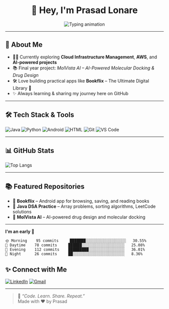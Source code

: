 <h1 align="center">👋 Hey, I'm Prasad Lonare</h1>

<p align="center">
  <img src="https://readme-typing-svg.demolab.com?font=Fira+Code&size=24&pause=1000&color=00F7FF&center=true&vCenter=true&multiline=true&width=600&height=100&lines=AI+%26+Data+Science+Student+%F0%9F%93%9A;FastAPI+%7C+SQL+%7C+React+%F0%9F%94%A5;Building+AI-powered+Projects+%F0%9F%9A%80;Loves+Automation+%7C+DSA+%7C+LeetCode+%E2%9C%8C%EF%B8%8F" alt="Typing animation" />
</p>

---


## 🚀 About Me
- 🧑‍💻 Currently exploring **Cloud Infrastructure Management**, **AWS**, and **AI-powered projects**
- 📚 Final year project: *MolVista AI – AI-Powered Molecular Docking & Drug Design*
- 🛠 Love building practical apps like **Bookflix** – The Ultimate Digital Library 📖
- ✨ Always learning & sharing my journey here on GitHub

---

## 🛠️ Tech Stack & Tools
![Java](https://img.shields.io/badge/Java-ED8B00?style=for-the-badge&logo=openjdk&logoColor=white)
![Python](https://img.shields.io/badge/Python-3776AB?style=for-the-badge&logo=python&logoColor=white)
![Android](https://img.shields.io/badge/Android-3DDC84?style=for-the-badge&logo=android&logoColor=white)
![HTML](https://img.shields.io/badge/HTML5-E34F26?style=for-the-badge&logo=html5&logoColor=white)
![Git](https://img.shields.io/badge/Git-F05032?style=for-the-badge&logo=git&logoColor=white)
![VS Code](https://img.shields.io/badge/VS%20Code-007ACC?style=for-the-badge&logo=visual-studio-code&logoColor=white)

---

## 📊 GitHub Stats
![Top Langs](https://github-readme-stats.vercel.app/api/top-langs/?username=prasadlonare35&layout=compact&theme=radical)

---

## 📚 Featured Repositories
- 📱 **Bookflix** – Android app for browsing, saving, and reading books
- 🔢 **Java DSA Practice** – Array problems, sorting algorithms, LeetCode solutions
- 🧪 **MolVista AI** – AI-powered drug design and molecular docking

---

**I'm an early 🐤** 

```text
🌞 Morning    95 commits     ███████░░░░░░░░░░░░░░░░░░   30.55% 
🌆 Daytime    78 commits     ██████░░░░░░░░░░░░░░░░░░░   25.08% 
🌃 Evening    112 commits    █████████░░░░░░░░░░░░░░░░   36.01% 
🌙 Night      26 commits     ██░░░░░░░░░░░░░░░░░░░░░░░   8.36%

```



## ✨ Connect with Me
[![LinkedIn](https://img.shields.io/badge/LinkedIn-blue?style=for-the-badge&logo=linkedin&logoColor=white)](https://www.linkedin.com/in/prasad-lonare-766098257/)
[![Gmail](https://img.shields.io/badge/Email-D14836?style=for-the-badge&logo=gmail&logoColor=white)](mailto:prasadlonare321@gmail.com)

---

> 🌱 *“Code. Learn. Share. Repeat.”*  
> Made with ❤️ by Prasad
